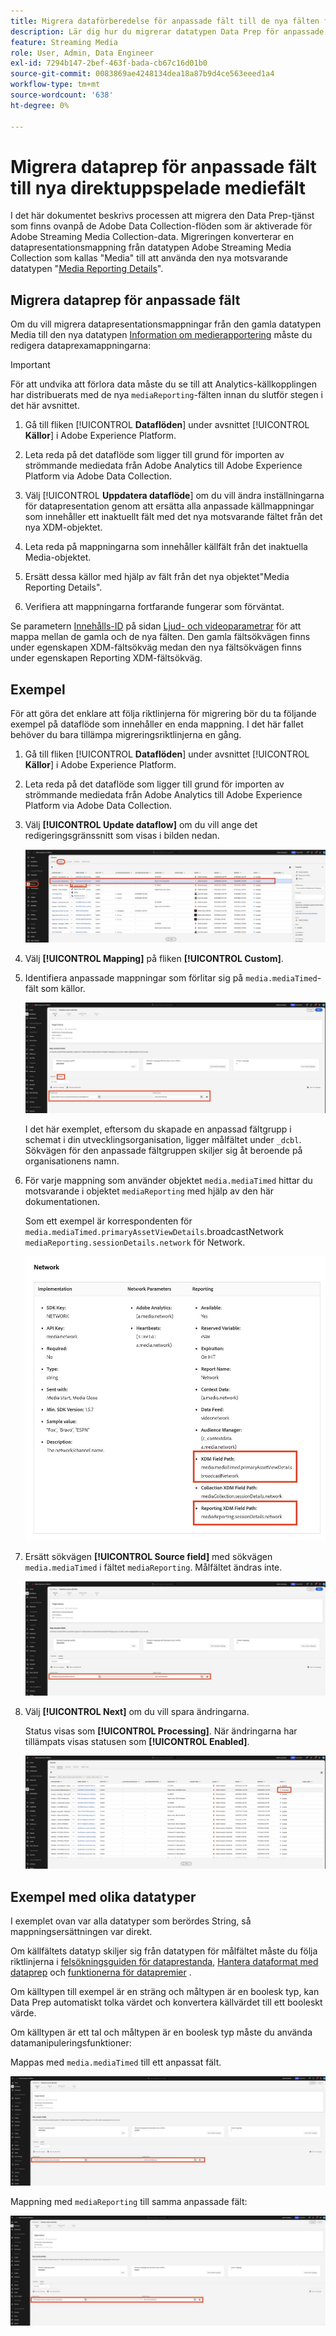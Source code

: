 ```yaml
---
title: Migrera dataförberedelse för anpassade fält till de nya fälten för direktuppspelande media
description: Lär dig hur du migrerar datatypen Data Prep för anpassade fält till de nya fälten för direktuppspelningsmedia
feature: Streaming Media
role: User, Admin, Data Engineer
exl-id: 7294b147-2bef-463f-bada-cb67c16d01b0
source-git-commit: 0083869ae4248134dea18a87b9d4ce563eeed1a4
workflow-type: tm+mt
source-wordcount: '638'
ht-degree: 0%

---
```


# Migrera dataprep för anpassade fält till nya direktuppspelade mediefält

I det här dokumentet beskrivs processen att migrera den Data Prep-tjänst som finns ovanpå de Adobe Data Collection-flöden som är aktiverade för Adobe Streaming Media Collection-data. Migreringen konverterar en datapresentationsmappning från datatypen Adobe Streaming Media Collection som kallas &quot;Media&quot; till att använda den nya motsvarande datatypen &quot;[Media Reporting Details](https://experienceleague.adobe.com/en/docs/experience-platform/xdm/data-types/media-reporting-details)&quot;.

## Migrera dataprep för anpassade fält

Om du vill migrera datapresentationsmappningar från den gamla datatypen Media till den nya datatypen [Information om medierapportering](https://experienceleague.adobe.com/en/docs/experience-platform/xdm/data-types/media-reporting-details) måste du redigera dataprexamappningarna:

>[!IMPORTANT]
>
>För att undvika att förlora data måste du se till att Analytics-källkopplingen har distribuerats med de nya `mediaReporting`-fälten innan du slutför stegen i det här avsnittet.

1. Gå till fliken [!UICONTROL **Dataflöden**] under avsnittet [!UICONTROL **Källor**] i Adobe Experience Platform.

1. Leta reda på det dataflöde som ligger till grund för importen av strömmande mediedata från Adobe Analytics till Adobe Experience Platform via Adobe Data Collection.

1. Välj [!UICONTROL **Uppdatera dataflöde**] om du vill ändra inställningarna för datapresentation genom att ersätta alla anpassade källmappningar som innehåller ett inaktuellt fält med det nya motsvarande fältet från det nya XDM-objektet.

1. Leta reda på mappningarna som innehåller källfält från det inaktuella Media-objektet.

1. Ersätt dessa källor med hjälp av fält från det nya objektet&quot;Media Reporting Details&quot;.

1. Verifiera att mappningarna fortfarande fungerar som förväntat.

Se parametern [Innehålls-ID](https://experienceleague.adobe.com/en/docs/media-analytics/using/implementation/variables/audio-video-parameters#content-id) på sidan [Ljud- och videoparametrar](https://experienceleague.adobe.com/en/docs/media-analytics/using/implementation/variables/audio-video-parameters) för att mappa mellan de gamla och de nya fälten. Den gamla fältsökvägen finns under egenskapen XDM-fältsökväg medan den nya fältsökvägen finns under egenskapen Reporting XDM-fältsökväg.

## Exempel

För att göra det enklare att följa riktlinjerna för migrering bör du ta följande exempel på dataflöde som innehåller en enda mappning. I det här fallet behöver du bara tillämpa migreringsriktlinjerna en gång.

1. Gå till fliken [!UICONTROL **Dataflöden**] under avsnittet [!UICONTROL **Källor**] i Adobe Experience Platform.

1. Leta reda på det dataflöde som ligger till grund för importen av strömmande mediedata från Adobe Analytics till Adobe Experience Platform via Adobe Data Collection.

1. Välj **[!UICONTROL Update dataflow]** om du vill ange det redigeringsgränssnitt som visas i bilden nedan.

   ![AEP dataflöde](assets/aep-dataflow.jpeg)

1. Välj **[!UICONTROL Mapping]** på fliken **[!UICONTROL Custom]**.

1. Identifiera anpassade mappningar som förlitar sig på `media.mediaTimed`-fält som källor.

   ![AEP dataflöde fortsätter](assets/aep-dataflow2.jpeg)

   I det här exemplet, eftersom du skapade en anpassad fältgrupp i schemat i din utvecklingsorganisation, ligger målfältet under `_dcbl`. Sökvägen för den anpassade fältgruppen skiljer sig åt beroende på organisationens namn.

1. För varje mappning som använder objektet `media.mediaTimed` hittar du motsvarande i objektet `mediaReporting` med hjälp av den här dokumentationen.

   Som ett exempel är korrespondenten för `media.mediaTimed.primaryAssetViewDetails`.broadcastNetwork `mediaReporting.sessionDetails.network` för Network.

   ![Uppdaterad sökväg till XDM-fält](assets/xdm-field-path-old-and-new.jpeg)

1. Ersätt sökvägen **[!UICONTROL Source field]** med sökvägen `media.mediaTimed` i fältet `mediaReporting`. Målfältet ändras inte.

   ![AEP dataflöde fortsätter](assets/aep-dataflow3.jpeg)

1. Välj **[!UICONTROL Next]** om du vill spara ändringarna.

   Status visas som **[!UICONTROL Processing]**. När ändringarna har tillämpats visas statusen som **[!UICONTROL Enabled]**.

   ![AEP dataflöde fortsätter](assets/aep-dataflow5.jpeg)

## Exempel med olika datatyper

I exemplet ovan var alla datatyper som berördes String, så mappningsersättningen var direkt.

Om källfältets datatyp skiljer sig från datatypen för målfältet måste du följa riktlinjerna i [felsökningsguiden för dataprestanda](https://experienceleague.adobe.com/en/docs/experience-platform/data-prep/troubleshooting-guide), [Hantera dataformat med dataprep](https://experienceleague.adobe.com/en/docs/experience-platform/data-prep/data-handling) och [funktionerna för datapremier](https://experienceleague.adobe.com/en/docs/experience-platform/data-prep/data-handling) .

Om källtypen till exempel är en sträng och måltypen är en boolesk typ, kan Data Prep automatiskt tolka värdet och konvertera källvärdet till ett booleskt värde.

Om källtypen är ett tal och måltypen är en boolesk typ måste du använda datamanipuleringsfunktioner:

Mappas med `media.mediaTimed` till ett anpassat fält.

![AEP dataflöde fortsätter](assets/aep-dataflow6.jpeg)

Mappning med `mediaReporting` till samma anpassade fält:

![AEP dataflöde fortsätter](assets/aep-dataflow7.jpeg)
